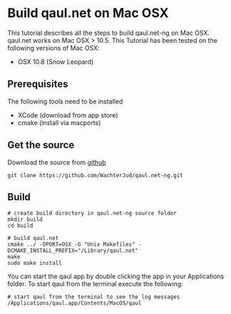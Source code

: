 Build qaul.net on Mac OSX
=========================

This tutorial describes all the steps to build qaul.net-ng on Mac OSX. qaul.net works on
Mac OSX > 10.5. This Tutorial has been tested on the following versions of Mac OSX:

* OSX 10.8 (Snow Leopard)


Prerequisites
-------------

The following tools need to be installed

* XCode (download from app store)
* cmake (install via macports)


Get the source
--------------

Download the source from [github](https://github.com/WachterJud/qaul.net-ng) 

	git clone https://github.com/WachterJud/qaul.net-ng.git


Build
-----

    # create build directory in qaul.net-ng source folder
    mkdir build
    cd build
	
	# build qaul.net
    cmake ../ -DPORT=OSX -G "Unix Makefiles" -DCMAKE_INSTALL_PREFIX="/Library/qaul.net"
    make
    sudo make install


You can start the qaul app by double clicking the app in your Applications folder.
To start qaul from the terminal execute the following:

	# start qaul from the terminal to see the log messages
	/Applications/qaul.app/Contents/MacOS/qaul
